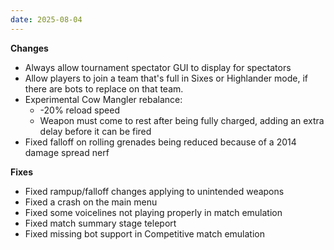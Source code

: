 ```yaml
---
date: 2025-08-04
---
```


**Changes**

* Always allow tournament spectator GUI to display for spectators
* Allow players to join a team that's full in Sixes or Highlander mode, if there are bots to replace on that team.
* Experimental Cow Mangler rebalance:
  * -20% reload speed
  * Weapon must come to rest after being fully charged, adding an extra delay before it can be fired
* Fixed falloff on rolling grenades being reduced because of a 2014 damage spread nerf

**Fixes**

* Fixed rampup/falloff changes applying to unintended weapons
* Fixed a crash on the main menu
* Fixed some voicelines not playing properly in match emulation
* Fixed match summary stage teleport
* Fixed missing bot support in Competitive match emulation
